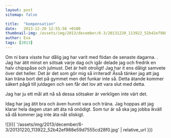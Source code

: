 ```yaml
---
layout: post
sitemap: false

title:  "kompensation"
date:   2013-12-20 12:55:56 +0100
thumbnail-img: /assets/img/2013/december/6-3/20131220_113922_52b42ef988e59d7555cd28f0.jpg
author: Eva
tags: [2013]
---
```


Om ni bara visste hur dålig jag har varit med födan de senaste dagarna. . Jag har ätit minst en sötsak varje dag och igår delade jag och fredrik en halv chipspåse och julmust. Det är helt otroligt!  Jag har it ens dåligt samvete över det heller. Det är det som gör mig så irriterad! Åsså tänker jag att jag kan träna bort det på gymmet men det funkar inte så. Detta ätande kommer säkert pågå till juldagen och sen får det lov att vara slut med detta. 

Jag har ju ett mål att nå så dessa sötsaker är verkligen inte värt det. 

Idag har jag ätit bra och även hunnit vara och träna. Jag hoppas att jag klarar hela dagen utan att äta nå onödigt.  Som tur är så ska jag jobba ikväll så då kommer jag inte äta nåt sliskigt.

![]({{ '/assets/img/2013/december/6-3/20131220_113922_52b42ef988e59d7555cd28f0.jpg'  | relative_url }})


